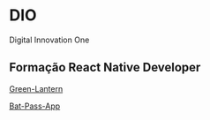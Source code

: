 # DIO
Digital Innovation One 

## Formação React Native Developer <br>

[Green-Lantern](https://github.com/carloscazelattojr/DIO/tree/main/formacao-react-native-devepoler/green-lantern)

[Bat-Pass-App](https://github.com/carloscazelattojr/DIO/tree/main/formacao-react-native-devepoler/bat-pass-app)
